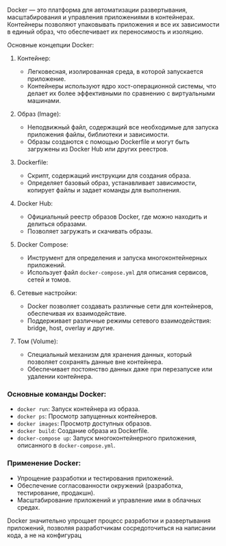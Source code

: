 Docker — это платформа для автоматизации развертывания, масштабирования и управления приложениями в контейнерах. Контейнеры позволяют упаковывать приложения и все их зависимости в единый образ, что обеспечивает их переносимость и изоляцию.

Основные концепции Docker:

1. Контейнер:
   - Легковесная, изолированная среда, в которой запускается приложение.
   - Контейнеры используют ядро хост-операционной системы, что делает их более эффективными по сравнению с виртуальными машинами.

2. Образ (Image):
   - Неподвижный файл, содержащий все необходимые для запуска приложения файлы, библиотеки и зависимости.
   - Образы создаются с помощью Dockerfile и могут быть загружены из Docker Hub или других реестров.

3. Dockerfile:
   - Скрипт, содержащий инструкции для создания образа.
   - Определяет базовый образ, устанавливает зависимости, копирует файлы и задает команды для выполнения.

4. Docker Hub:
   - Официальный реестр образов Docker, где можно находить и делиться образами.
   - Позволяет загружать и скачивать образы.

5. Docker Compose:
   - Инструмент для определения и запуска многоконтейнерных приложений.
   - Использует файл `docker-compose.yml` для описания сервисов, сетей и томов.

6. Сетевые настройки:
   - Docker позволяет создавать различные сети для контейнеров, обеспечивая их взаимодействие.
   - Поддерживает различные режимы сетевого взаимодействия: bridge, host, overlay и другие.

7. Том (Volume):
   - Специальный механизм для хранения данных, который позволяет сохранять данные вне контейнера.
   - Обеспечивает постоянство данных даже при перезапуске или удалении контейнера.

### Основные команды Docker:

- `docker run`: Запуск контейнера из образа.
- `docker ps`: Просмотр запущенных контейнеров.
- `docker images`: Просмотр доступных образов.
- `docker build`: Создание образа из Dockerfile.
- `docker-compose up`: Запуск многоконтейнерного приложения, описанного в `docker-compose.yml`.

### Применение Docker:

- Упрощение разработки и тестирования приложений.
- Обеспечение согласованности окружений (разработка, тестирование, продакшн).
- Масштабирование приложений и управление ими в облачных средах.

Docker значительно упрощает процесс разработки и развертывания приложений, позволяя разработчикам сосредоточиться на написании кода, а не на конфигурац
